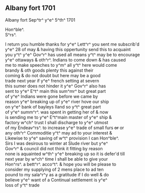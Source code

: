 <div style="page-break-before:always;"></div>

## Albany fort 1701

Albany fort Sep^tr^ y^e^ 5^th^ 1701

Hon^ble^.\
S^rs^.

I return you humble thanks for y^e^ Lett^r^ you sent me subscrib'd\
y^e^ 28 of may & having this oppertunity send this to acquaint\
you y^t^ y^e^ Gov^r^ has used all means y^t^ may be to encourage\
y^e^ ottaways & oth^r^. Indians to come down & has caused\
me to make speeches to y^m^ all y^t^ here would come\
brandy & oth goods plenty this against their\
coming & do not doubt but here may be a good\
trade next year if y^e^ french setting at severn\
this sumer does not hinder it y^e^ Gov^r^ also has\
sent to y^e^ E^t^ main this sum^mr^ but great part\
of y^e^ Indians were gone before we came by\
reason y^e^ breaking up of y^e^ river hove our ship\
on y^e^ bank of bayleys Iland so y^t^ great part\
of y^e^ summ^r^. was spent in getting her of & now\
is sending me to y^e^ E^t^main master of y^e^ ship &\
factory w^ch^ trust I shall discharge to y^e^ utmost\
of my Endeav^rs^. to increase y^e^ trade of small furs ~~or~~ or\
any oth^r^ Commoditie y^t^ may ad to your interest &\
Likewise to y^e^ saving of w^t^ provision I can Hon^ble^.\
Sirs I was desirous to winter at Slude river but y^e^\
Gov^r^ & council did not think it fitting by reason \
none is aquainted w^th^ y^e^ breaking up so it is defer'd till\
next year by w^ch^ time I shall be able to give your\
Hon^rs^. a bett^r^. acco^t^. & hope you will be please to\
consider my supplying of 2 mens place to ad ten\
pound to my sala^r^y as a gratitude if I do well & do\
believe y^e^ want of a Continual settlement is y^e^\
loss of y^t^ trade
